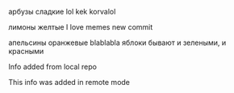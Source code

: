арбузы сладкие
lol kek korvalol

лимоны желтые
I love memes
new commit

апельсины оранжевые
blablabla
яблоки бывают и зелеными, и красными


Info added from local repo

This info was added in remote mode
